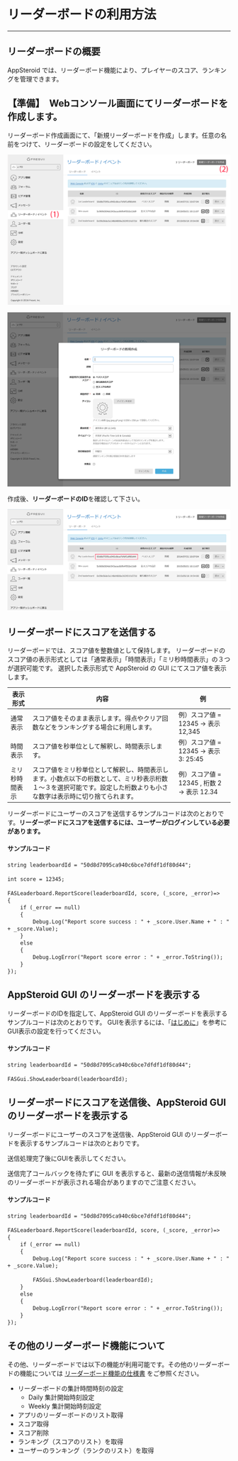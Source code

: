 # リーダーボードの利用方法 #

----------

## リーダーボードの概要
AppSteroid では、リーダーボード機能により、プレイヤーのスコア、ランキングを管理できます。

## 【準備】　Webコンソール画面にてリーダーボードを作成します。

リーダーボード作成画面にて、「新規リーダーボードを作成」します。任意の名前をつけて、リーダーボードの設定をしてください。

![](Images/Leaderboards-JP-1.png)

![](Images/Leaderboards-JP-2.png)

作成後、**リーダーボードのID**を確認して下さい。

![](Images/Leaderboards-JP-3.png)

## リーダーボードにスコアを送信する

リーダーボードでは、スコア値を整数値として保持します。
リーダーボードのスコア値の表示形式としては「通常表示」「時間表示」「ミリ秒時間表示」の３つが選択可能です。
選択した表示形式で AppSteroid の GUI にてスコア値を表示します。

|表示形式|内容|例|
|-|-|-|
|通常表示|スコア値をそのまま表示します。得点やクリア回数などをランキングする場合に利用します。|例）スコア値 = 12345 → 表示 12,345|
|時間表示|スコア値を秒単位として解釈し、時間表示します。|例）スコア値 = 12345 → 表示 3: 25:45|
|ミリ秒時間表示|スコア値をミリ秒単位として解釈し、時間表示します。小数点以下の桁数として、ミリ秒表示桁数１～３を選択可能です。設定した桁数よりも小さな数字は表示時に切り捨てられます。|例）スコア値 = 12345 , 桁数 2 → 表示 12.34|


リーダーボードにユーザーのスコアを送信するサンプルコードは次のとおりです。**リーダーボードにスコアを送信するには、ユーザーがログインしている必要があります。**

#### サンプルコード

    string leaderboardId = "50d8d7095ca940c6bce7dfdf1df80d44";

    int score = 12345;

    FASLeaderboard.ReportScore(leaderboardId, score, (_score, _error)=>
    {
        if (_error == null)
        {
            Debug.Log("Report score success : " + _score.User.Name + " : " + _score.Value);
        }
        else
        {
            Debug.LogError("Report score error : " + _error.ToString());
        }
    });


## AppSteroid GUI のリーダーボードを表示する

リーダーボードのIDを指定して、AppSteroid GUI のリーダーボードを表示するサンプルコードは次のとおりです。
GUIを表示するには、「[はじめに](GettingStarted.md)」を参考にGUI表示の設定を行ってください。

#### サンプルコード

    string leaderboardId = "50d8d7095ca940c6bce7dfdf1df80d44";

    FASGui.ShowLeaderboard(leaderboardId);

## リーダーボードにスコアを送信後、AppSteroid GUI のリーダーボードを表示する

リーダーボードにユーザーのスコアを送信後、AppSteroid GUI のリーダーボードを表示するサンプルコードは次のとおりです。

送信処理完了後にGUIを表示してください。

送信完了コールバックを待たずに GUI を表示すると、最新の送信情報が未反映のリーダーボードが表示される場合がありますのでご注意ください。

#### サンプルコード

    string leaderboardId = "50d8d7095ca940c6bce7dfdf1df80d44";

    FASLeaderboard.ReportScore(leaderboardId, score, (_score, _error)=>
    {
        if (_error == null)
        {
            Debug.Log("Report score success : " + _score.User.Name + " : " + _score.Value);

            FASGui.ShowLeaderboard(leaderboardId);
        }
        else
        {
            Debug.LogError("Report score error : " + _error.ToString());
        }
    });


## その他のリーダーボード機能について

その他、リーダーボードでは以下の機能が利用可能です。その他のリーダーボードの機能については [リーダーボード機能の仕様書](Specs/Spec-FASLeaderboard.md) をご参照ください。

- リーダーボードの集計時間時刻の設定
  - Daily 集計開始時刻設定
  - Weekly 集計開始時刻設定
- アプリのリーダーボードのリスト取得
- スコア取得
- スコア削除
- ランキング（スコアのリスト）を取得
- ユーザーのランキング（ランクのリスト）を取得
